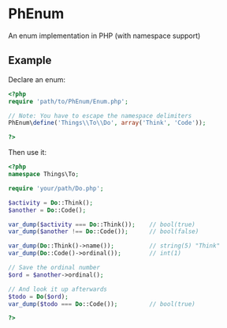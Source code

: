 # PhEnum

An enum implementation in PHP (with namespace support)

## Example

Declare an enum:

```php
<?php
require 'path/to/PhEnum/Enum.php';

// Note: You have to escape the namespace delimiters
PhEnum\define('Things\\To\\Do', array('Think', 'Code'));

?>
```

Then use it:

```php
<?php
namespace Things\To;

require 'your/path/Do.php';

$activity = Do::Think();
$another = Do::Code();

var_dump($activity === Do::Think());	// bool(true)
var_dump($another !== Do::Code());		// bool(false)

var_dump(Do::Think()->name());			// string(5) "Think"
var_dump(Do::Code()->ordinal());		// int(1)

// Save the ordinal number
$ord = $another->ordinal();

// And look it up afterwards
$todo = Do($ord);
var_dump($todo === Do::Code());			// bool(true)

?>
```